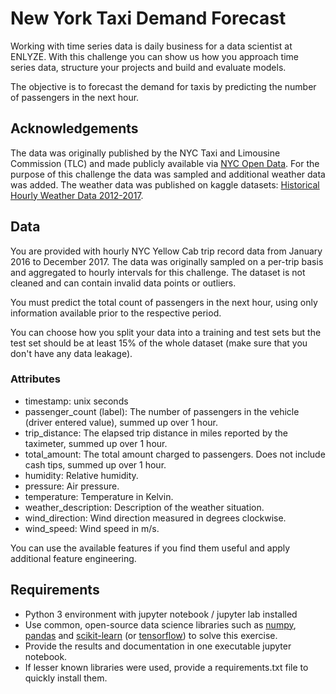 # New York Taxi Demand Forecast 

Working with time series data is daily business for a data scientist at ENLYZE. 
With this challenge you can show us how you approach time series data, structure your projects
and build and evaluate models. 

The objective is to forecast the demand for taxis by predicting the number of passengers in the next hour.

## Acknowledgements
The data was originally published by the NYC Taxi and Limousine Commission (TLC) and made publicly available 
via [NYC Open Data](https://opendata.cityofnewyork.us/). For the purpose of this challenge the data was sampled 
and additional weather data was added. The weather data was published on kaggle datasets: 
[Historical Hourly Weather Data 2012-2017](https://www.kaggle.com/selfishgene/historical-hourly-weather-data).

## Data

You are provided with hourly NYC Yellow Cab trip record data from January 2016 to December 2017. The data was
originally sampled on a per-trip basis and aggregated to hourly intervals for this challenge. 
The dataset is not cleaned and can contain invalid data points or outliers.

You must predict the total count of passengers in the next hour, using only information 
available prior to the respective period.

You can choose how you split your data into a training and test sets but the test set should be at least 
15% of the whole dataset (make sure that you don't have any data leakage).

### Attributes  

* timestamp: unix seconds	
* passenger_count (label): 
    The number of passengers in the vehicle (driver entered value), summed up over 1 hour.
* trip_distance: 
    The elapsed trip distance in miles reported by the taximeter, summed up over 1 hour.
* total_amount: 
    The total amount charged to passengers. Does not include cash tips, summed up over 1 hour.
* humidity: Relative humidity.
* pressure: Air pressure.
* temperature: Temperature in Kelvin.
* weather_description: Description of the weather situation.
* wind_direction: Wind direction measured in degrees clockwise.
* wind_speed: Wind speed in m/s.

You can use the available features if you find them useful and apply additional feature engineering. 

 
## Requirements
* Python 3 environment with jupyter notebook / jupyter lab installed
* Use common, open-source data science libraries such as [numpy](https://www.numpy.org/), [pandas](https://pandas.pydata.org/) and [scikit-learn](https://scikit-learn.org/stable/) (or [tensorflow](https://www.tensorflow.org/)) to solve this exercise. 
* Provide the results and documentation in one executable jupyter notebook.
* If lesser known libraries were used, provide a requirements.txt file to quickly install them.

